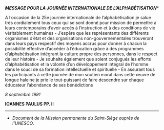***MESSAGE POUR LA JOURNÉE INTERNATIONALE DE L’ALPHABÉTISATION****

A l’occasion de la 25e journée internationale de l’alphabétisation je salue très cordialement tous ceux qui se sont donné pour mission de permettre à leurs contemporains d’avoir accès à l’instruction et à des conditions de vie véritablement humaines - J’espère que les représentants des différents organismes d’état et des organisations non-gouvernementales trouveront dans leurs pays respectif des moyens accrus pour donner à chacun la possibilité effective d’accéder à l’éducation grâce à des programmes d’alphabétisation intégrant la culture propre des personnes, dans le respect de leur histoire - Je souhaite également que soient conjugués les efforts d’alphabétisation et la volonté d’un développement intégral de l’homme dans le souci de sa formation intellectuelle et spirituelle - En assurant tous les participants à cette journée de mon soutien moral dans cette œuvre de longue haleine je prie le tout-puissant de faire descendre sur chaque éducateur l’abondance de ses bénédictions

*8 septembre 1991*

**IOANNES PAULUS PP. II**

* * *

* *Document de la Mission permanente du Saint-Siège auprès de l'UNESCO*.